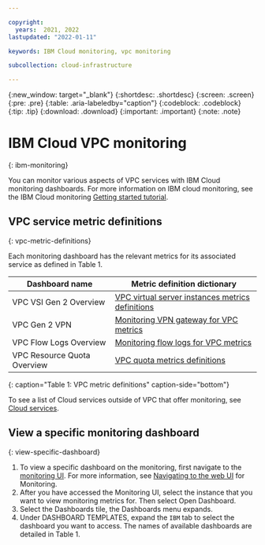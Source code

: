 ```yaml
---

copyright:
  years:  2021, 2022
lastupdated: "2022-01-11"

keywords: IBM Cloud monitoring, vpc monitoring

subcollection: cloud-infrastructure

---
```


{:new_window: target="_blank"}
{:shortdesc: .shortdesc}
{:screen: .screen}
{:pre: .pre}
{:table: .aria-labeledby="caption"}
{:codeblock: .codeblock}
{:tip: .tip}
{:download: .download}
{:important: .important}
{:note: .note}

# IBM Cloud VPC monitoring
{: ibm-monitoring}

You can monitor various aspects of VPC services with IBM Cloud monitoring dashboards. For more information on IBM cloud monitoring, see the IBM Cloud monitoring [Getting started tutorial](/docs/monitoring?topic=monitoring-getting-started).

## VPC service metric definitions
{: vpc-metric-definitions}

Each monitoring dashboard has the relevant metrics for its associated service as defined in Table 1.

| Dashboard name | Metric definition dictionary |
|----------|----------|
| VPC VSI Gen 2 Overview | [VPC virtual server instances metrics definitions](/docs/vpc?topic=vpc-vpc-monitoring-metrics) |
| VPC Gen 2 VPN | [Monitoring VPN gateway for VPC metrics](/docs/vpc?topic=vpc-vpn-monitoring-metrics&interface=ui) |
| VPC Flow Logs Overview | [Monitoring flow logs for VPC metrics](/docs/vpc?topic=vpc-fl-monitoring-metrics) |
| VPC Resource Quota Overview | [VPC quota metrics definitions](/docs/vpc?topic=vpc-vpc-quota-metrics) |

{: caption="Table 1: VPC metric definitions" caption-side="bottom"}

To see a list of Cloud services outside of VPC that offer monitoring, see [Cloud services](/docs/monitoring?topic=monitoring-cloud_services).

## View a specific monitoring dashboard
{: view-specific-dashboard}

1. To view a specific dashboard on the monitoring, first navigate to the [monitoring UI](https://cloud.ibm.com/observe/monitoring). For more information, see [Navigating to the web UI](/docs/monitoring?topic=monitoring-launch) for Monitoring.
2. After you have accessed the Monitoring UI, select the instance that you want to view monitoring metrics for. Then select Open Dashboard.
3. Select the Dashboards tile, the Dashboards menu expands.
4. Under DASHBOARD TEMPLATES, expand the `IBM` tab to select the dashboard you want to access. The names of available dashboards are detailed in Table 1.


